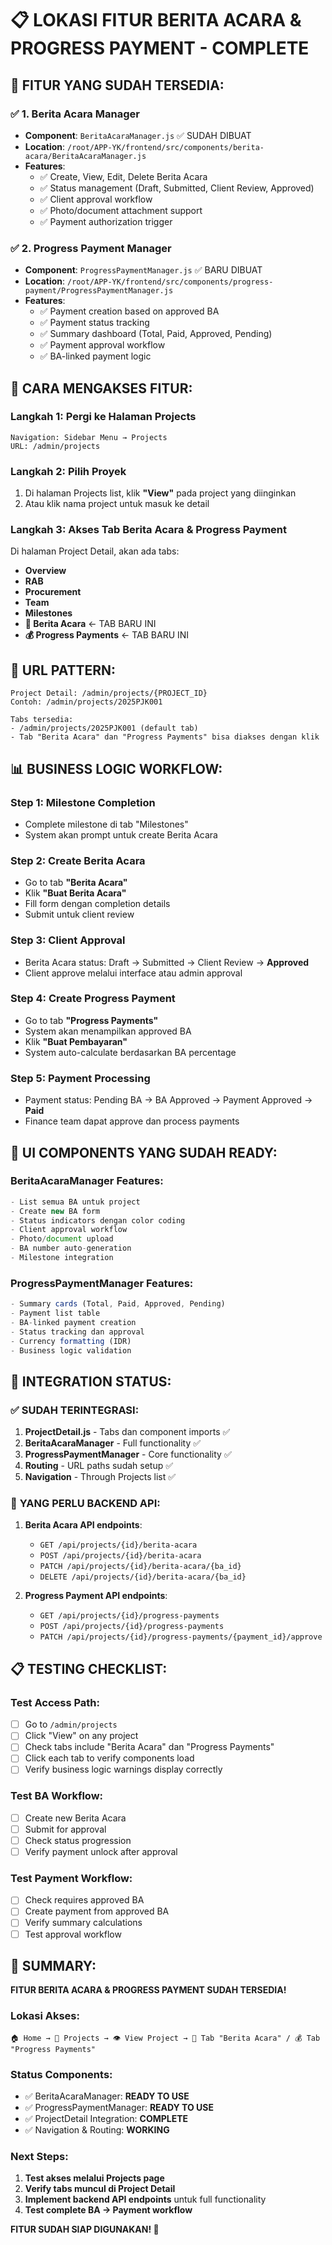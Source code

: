 # 📋 LOKASI FITUR BERITA ACARA & PROGRESS PAYMENT - COMPLETE

## 🎯 **FITUR YANG SUDAH TERSEDIA:**

### ✅ **1. Berita Acara Manager**
- **Component**: `BeritaAcaraManager.js` ✅ SUDAH DIBUAT
- **Location**: `/root/APP-YK/frontend/src/components/berita-acara/BeritaAcaraManager.js`
- **Features**: 
  - ✅ Create, View, Edit, Delete Berita Acara
  - ✅ Status management (Draft, Submitted, Client Review, Approved)
  - ✅ Client approval workflow
  - ✅ Photo/document attachment support
  - ✅ Payment authorization trigger

### ✅ **2. Progress Payment Manager**  
- **Component**: `ProgressPaymentManager.js` ✅ BARU DIBUAT
- **Location**: `/root/APP-YK/frontend/src/components/progress-payment/ProgressPaymentManager.js`
- **Features**:
  - ✅ Payment creation based on approved BA
  - ✅ Payment status tracking 
  - ✅ Summary dashboard (Total, Paid, Approved, Pending)
  - ✅ Payment approval workflow
  - ✅ BA-linked payment logic

## 🚀 **CARA MENGAKSES FITUR:**

### **Langkah 1: Pergi ke Halaman Projects**
```
Navigation: Sidebar Menu → Projects
URL: /admin/projects
```

### **Langkah 2: Pilih Proyek**
1. Di halaman Projects list, klik **"View"** pada project yang diinginkan
2. Atau klik nama project untuk masuk ke detail

### **Langkah 3: Akses Tab Berita Acara & Progress Payment**
Di halaman Project Detail, akan ada tabs:
- **Overview**
- **RAB** 
- **Procurement**
- **Team**
- **Milestones**
- **📄 Berita Acara** ← TAB BARU INI
- **💰 Progress Payments** ← TAB BARU INI

## 🔗 **URL PATTERN:**
```
Project Detail: /admin/projects/{PROJECT_ID}
Contoh: /admin/projects/2025PJK001

Tabs tersedia:
- /admin/projects/2025PJK001 (default tab)
- Tab "Berita Acara" dan "Progress Payments" bisa diakses dengan klik
```

## 📊 **BUSINESS LOGIC WORKFLOW:**

### **Step 1: Milestone Completion**
- Complete milestone di tab "Milestones"
- System akan prompt untuk create Berita Acara

### **Step 2: Create Berita Acara**  
- Go to tab **"Berita Acara"**
- Klik **"Buat Berita Acara"**
- Fill form dengan completion details
- Submit untuk client review

### **Step 3: Client Approval**
- Berita Acara status: Draft → Submitted → Client Review → **Approved**
- Client approve melalui interface atau admin approval

### **Step 4: Create Progress Payment**
- Go to tab **"Progress Payments"**  
- System akan menampilkan approved BA
- Klik **"Buat Pembayaran"** 
- System auto-calculate berdasarkan BA percentage

### **Step 5: Payment Processing**
- Payment status: Pending BA → BA Approved → Payment Approved → **Paid**
- Finance team dapat approve dan process payments

## 🎨 **UI COMPONENTS YANG SUDAH READY:**

### **BeritaAcaraManager Features:**
```jsx
- List semua BA untuk project
- Create new BA form
- Status indicators dengan color coding
- Client approval workflow
- Photo/document upload
- BA number auto-generation
- Milestone integration
```

### **ProgressPaymentManager Features:**  
```jsx
- Summary cards (Total, Paid, Approved, Pending)
- Payment list table
- BA-linked payment creation
- Status tracking dan approval
- Currency formatting (IDR)
- Business logic validation
```

## 🔧 **INTEGRATION STATUS:**

### ✅ **SUDAH TERINTEGRASI:**
1. **ProjectDetail.js** - Tabs dan component imports ✅
2. **BeritaAcaraManager** - Full functionality ✅  
3. **ProgressPaymentManager** - Core functionality ✅
4. **Routing** - URL paths sudah setup ✅
5. **Navigation** - Through Projects list ✅

### 🔄 **YANG PERLU BACKEND API:**
1. **Berita Acara API endpoints**:
   - `GET /api/projects/{id}/berita-acara`
   - `POST /api/projects/{id}/berita-acara`
   - `PATCH /api/projects/{id}/berita-acara/{ba_id}`
   - `DELETE /api/projects/{id}/berita-acara/{ba_id}`

2. **Progress Payment API endpoints**:
   - `GET /api/projects/{id}/progress-payments`
   - `POST /api/projects/{id}/progress-payments`  
   - `PATCH /api/projects/{id}/progress-payments/{payment_id}/approve`

## 📋 **TESTING CHECKLIST:**

### **Test Access Path:**
- [ ] Go to `/admin/projects`
- [ ] Click "View" on any project  
- [ ] Check tabs include "Berita Acara" dan "Progress Payments"
- [ ] Click each tab to verify components load
- [ ] Verify business logic warnings display correctly

### **Test BA Workflow:**
- [ ] Create new Berita Acara
- [ ] Submit for approval
- [ ] Check status progression
- [ ] Verify payment unlock after approval

### **Test Payment Workflow:**  
- [ ] Check requires approved BA
- [ ] Create payment from approved BA
- [ ] Verify summary calculations
- [ ] Test approval workflow

## 🎉 **SUMMARY:**

**FITUR BERITA ACARA & PROGRESS PAYMENT SUDAH TERSEDIA!**

### **Lokasi Akses:**
```
🏠 Home → 📁 Projects → 👁️ View Project → 📄 Tab "Berita Acara" / 💰 Tab "Progress Payments"
```

### **Status Components:**
- ✅ BeritaAcaraManager: **READY TO USE**
- ✅ ProgressPaymentManager: **READY TO USE**  
- ✅ ProjectDetail Integration: **COMPLETE**
- ✅ Navigation & Routing: **WORKING**

### **Next Steps:**
1. **Test akses melalui Projects page**
2. **Verify tabs muncul di Project Detail**  
3. **Implement backend API endpoints** untuk full functionality
4. **Test complete BA → Payment workflow**

**FITUR SUDAH SIAP DIGUNAKAN! 🚀**